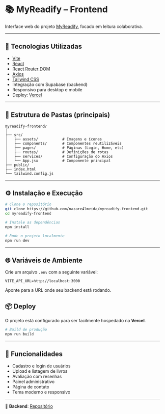# 📚 MyReadify – Frontend

Interface web do projeto [MyReadify](https://github.com/nazare4lmeida/myreadify-backend), focado em leitura colaborativa.

---

## 🚀 Tecnologias Utilizadas

- [Vite](https://vitejs.dev/)
- [React](https://reactjs.org/)
- [React Router DOM](https://reactrouter.com/)
- [Axios](https://axios-http.com/)
- [Tailwind CSS](https://tailwindcss.com/)
- Integração com Supabase (backend)
- Responsivo para desktop e mobile
- Deploy: [Vercel](https://vercel.com/)

---

## 📁 Estrutura de Pastas (principais)

```
myreadify-frontend/
│
├── src/
│   ├── assets/           # Imagens e ícones
│   ├── components/       # Componentes reutilizáveis
│   ├── pages/            # Páginas (Login, Home, etc)
│   ├── routes/           # Definições de rotas
│   ├── services/         # Configuração do Axios
│   └── App.jsx           # Componente principal
├── public/
├── index.html
└── tailwind.config.js
```

---

## ⚙️ Instalação e Execução

```bash
# Clone o repositório
git clone https://github.com/nazare4lmeida/myreadify-frontend.git
cd myreadify-frontend

# Instale as dependências
npm install

# Rode o projeto localmente
npm run dev
```

---

## 🌐 Variáveis de Ambiente

Crie um arquivo `.env` com a seguinte variável:

```
VITE_API_URL=http://localhost:3000
```

Aponte para a URL onde seu backend está rodando.

## 📦 Deploy

O projeto está configurado para ser facilmente hospedado na **Vercel**.

```bash
# Build de produção
npm run build
```

---

## 🧠 Funcionalidades

- Cadastro e login de usuários
- Upload e listagem de livros
- Avaliação com resenhas
- Painel administrativo
- Página de contato
- Tema moderno e responsivo

---

🔗 **Backend**: [Repositório](https://github.com/nazare4lmeida/myreadify-backend)